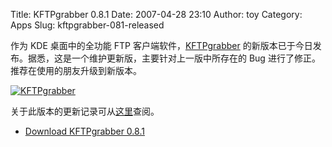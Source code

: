 Title: KFTPgrabber 0.8.1
Date: 2007-04-28 23:10
Author: toy
Category: Apps
Slug: kftpgrabber-081-released

作为 KDE 桌面中的全功能 FTP
客户端软件，[KFTPgrabber](http://www.kftp.org/)
的新版本已于今日发布。据悉，这是一个维护更新版，主要针对上一版中所存在的
Bug 进行了修正。推荐在使用的朋友升级到新版本。

[![KFTPgrabber](http://i.linuxtoy.org/i/2007/04/kftpgrabber_s.png)](http://i.linuxtoy.org/i/2007/04/kftpgrabber.png)

关于此版本的更新记录可从[这里](http://www.kftp.org/misc/changelog)查阅。

- [Download KFTPgrabber 0.8.1](http://www.kftp.org/misc/downloads)
